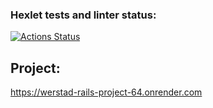 ### Hexlet tests and linter status:
[![Actions Status](https://github.com/Werstad/rails-project-64/actions/workflows/hexlet-check.yml/badge.svg)](https://github.com/Werstad/rails-project-64/actions)

## Project:
https://werstad-rails-project-64.onrender.com
